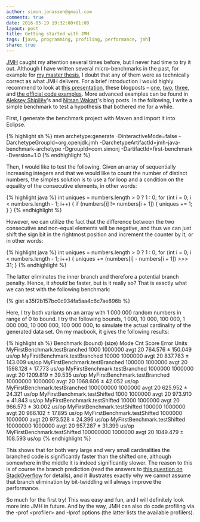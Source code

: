 ```yaml
---
author: simon.jonassen@gmail.com
comments: true
date: 2016-05-19 19:32:00+01:00
layout: post
title: Getting started with JMH
tags: [java, programming, profiling, performance, jmh]
share: true
---
```

[JMH](http://openjdk.java.net/projects/code-tools/jmh/) caught my attention several times before, but I never had time to try it out. Although I have written several micro-benchmarks in the past, for example for [my master thesis](http://daim.idi.ntnu.no/show.php?type=masteroppgave&id=4197), I doubt that any of them were as technically correct as what JMH delivers. For a brief introduction I would highly recommend to look at [this presentation](https://vimeo.com/78900556), these blogposts –  [one](http://tutorials.jenkov.com/java-performance/jmh.html), [two](http://nitschinger.at/Using-JMH-for-Java-Microbenchmarking/),
[three](http://javapapers.com/java/java-micro-benchmark-with-jmh/), and [the official code examples](http://hg.openjdk.java.net/code-tools/jmh/file/tip/jmh-samples/src/main/java/org/openjdk/jmh/samples/). More advanced examples can be found in [Aleksey Shipilёv](http://shipilev.net/)'s and [Nitsan Wakart](http://psy-lob-saw.blogspot.no/p/jmh-related-posts.html)'s blog posts. In the following, I write a simple benchmark to test a hypothesis that bothered me for a while.<!--more-->

First, I generate the benchmark project with Maven and import it into Eclipse.

{% highlight sh %}
mvn archetype:generate -DinteractiveMode=false -DarchetypeGroupId=org.openjdk.jmh -DarchetypeArtifactId=jmh-java-benchmark-archetype -DgroupId=com.simonj -DartifactId=first-benchmark -Dversion=1.0
{% endhighlight %}

Then, I would like to test the following. Given an array of sequentially increasing integers and that we would like to count the number of distinct numbers, the simples solution is to use a for loop and a condition on the equality of the consecutive elements, in other words:

{% highlight java %}
int uniques = numbers.length > 0 ? 1 : 0;
for (int i = 0; i < numbers.length - 1; i++) {
    if (numbers[i] != numbers[i + 1]) {
        uniques += 1;
    }
}
{% endhighlight %}

However, we can utilize the fact that the difference between the two consecutive and non-equal elements will be negative, and thus we can just shift the sign bit in the rightmost position and increment the counter by it, or in other words:

{% highlight java %}
int uniques = numbers.length > 0 ? 1 : 0;
for (int i = 0; i < numbers.length - 1; i++) {
    uniques += (numbers[i] - numbers[i + 1]) >>> 31;
}
{% endhighlight %}

The latter eliminates the inner branch and therefore a potential branch penalty. Hence, it *should* be faster, but is it really so? That is exactly what we can test with the following benchmark:

{% gist a35f2b157bc0c934fa5aa4c6c7ae896b %}

Here, I try both variants on an array with 1 000 000 random numbers in range of 0 to bound. I try the following bounds, 1 000, 10 000, 100 000, 1 000 000, 10 000 000, 100 000 000, to simulate the actual cardinality of the generated data set. On my macbook, it gives the following results:

{% highlight sh %}
Benchmark                   (bound)   (size)  Mode  Cnt     Score     Error  Units
MyFirstBenchmark.testBranched       1000  1000000  avgt   20   764.576 ± 150.049  us/op
MyFirstBenchmark.testBranched      10000  1000000  avgt   20   837.783 ± 143.009  us/op
MyFirstBenchmark.testBranched     100000  1000000  avgt   20  1598.128 ±  17.773  us/op
MyFirstBenchmark.testBranched    1000000  1000000  avgt   20  1209.819 ±  39.535  us/op
MyFirstBenchmark.testBranched   10000000  1000000  avgt   20  1068.606 ±  42.052  us/op
MyFirstBenchmark.testBranched  100000000  1000000  avgt   20   625.952 ±  24.321  us/op
MyFirstBenchmark.testShifted        1000  1000000  avgt   20   973.910 ±  41.843  us/op
MyFirstBenchmark.testShifted       10000  1000000  avgt   20   966.573 ±  30.002  us/op
MyFirstBenchmark.testShifted      100000  1000000  avgt   20   966.102 ±  17.895  us/op
MyFirstBenchmark.testShifted     1000000  1000000  avgt   20   973.528 ±  24.396  us/op
MyFirstBenchmark.testShifted    10000000  1000000  avgt   20   957.287 ±  31.399  us/op
MyFirstBenchmark.testShifted   100000000  1000000  avgt   20  1049.479 ± 108.593  us/op
{% endhighlight %}

This shows that for both very large and very small cardinalities the branched code is significantly faster than the shifted one, although somewhere in the middle it is indeed significantly slower. The reason to this is of course the branch prediction (read the answers to [this question on StackOverflow](http://stackoverflow.com/questions/11227809/why-is-processing-a-sorted-array-faster-than-an-unsorted-array) for details), and it illustrates exactly why we cannot assume that branch elimination by bit-twiddling will always improve the performance.

So much for the first try! This was easy and fun, and I will definitely look more into JMH in future. And by the way, JMH can also do code profiling via the -prof &lt;profiler&gt; and -lprof options (the latter lists the available profilers).
